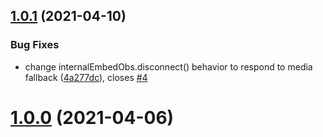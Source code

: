 ## [1.0.1](https://github.com/alx-plugins/media-extended/compare/1.0.0...1.0.1) (2021-04-10)


### Bug Fixes

* change internalEmbedObs.disconnect() behavior to respond to media fallback ([4a277dc](https://github.com/alx-plugins/media-extended/commit/4a277dc266976ed8caf1a16672e519de18c646a8)), closes [#4](https://github.com/alx-plugins/media-extended/issues/4)



# [1.0.0](https://github.com/alx-plugins/media-extended/compare/1.0.0...1.0.1) (2021-04-06)

